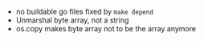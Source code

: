 - no buildable go files fixed by `make depend`
- Unmarshal byte array, not a string
- os.copy makes byte array not to be the array anymore
